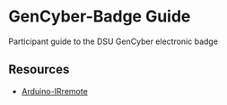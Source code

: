 # GenCyber-Badge Guide
Participant guide to the DSU GenCyber electronic badge

## Resources
* [Arduino-IRremote](https://github.com/Arduino-IRremote/Arduino-IRremote)